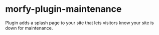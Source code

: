 # morfy-plugin-maintenance
Plugin adds a splash page to your site that lets visitors know your site is down for maintenance.
